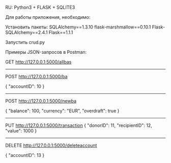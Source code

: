 RU: Python3 + FLASK + SQLITE3

Для работы приложения, необходимо:

Установить пакеты:
	SQLAlchemy==1.3.10
	flask-marshmallow==0.10.1
	Flask-SQLAlchemy==2.4.1
	Flask==1.1.1

Запустить crud.py

Примеры JSON-запросов в Postman:

GET http://127.0.0.1:5000/allbas

--- --- --- --- ---

POST http://127.0.0.1:5000/ba

{
	"accountID": 10
}

--- --- --- --- ---

POST http://127.0.0.1:5000/newba

{
	"balance": 100,
	"currency": "EUR",
	"overdraft": true
}

--- --- --- --- ---

PUT http://127.0.0.1:5000/transaction
{
	"donorID": 11,
	"recipientID": 12,
	"value": 1000
}

--- --- --- --- ---

DELETE http://127.0.0.1:5000/deleteaccount

{
	"accountID": 13
}
